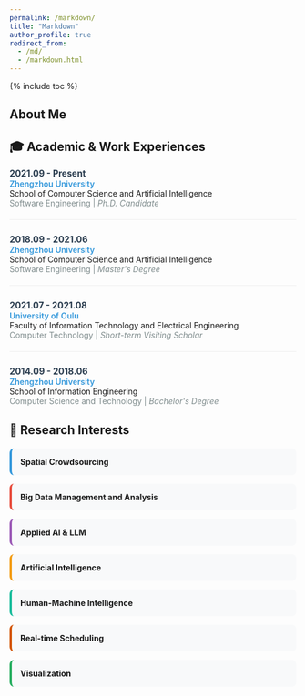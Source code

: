 ```yaml
---
permalink: /markdown/
title: "Markdown"
author_profile: true
redirect_from: 
  - /md/
  - /markdown.html
---
```


{% include toc %}

## About Me

## 🎓 Academic & Work Experiences

<div class="experience-timeline">

<div class="experience-item" style="margin-bottom: 25px; padding-bottom: 20px; border-bottom: 1px solid #eee;">
<div style="font-weight: bold; color: #2c3e50; font-size: 1.1em;">2021.09 - Present</div>
<div style="color: #3498db; font-weight: 600;">Zhengzhou University</div>
<div>School of Computer Science and Artificial Intelligence</div>
<div style="color: #7f8c8d;">Software Engineering | <em>Ph.D. Candidate</em></div>
</div>

<div class="experience-item" style="margin-bottom: 25px; padding-bottom: 20px; border-bottom: 1px solid #eee;">
<div style="font-weight: bold; color: #2c3e50; font-size: 1.1em;">2018.09 - 2021.06</div>
<div style="color: #3498db; font-weight: 600;">Zhengzhou University</div>
<div>School of Computer Science and Artificial Intelligence</div>
<div style="color: #7f8c8d;">Software Engineering | <em>Master's Degree</em></div>
</div>

<div class="experience-item" style="margin-bottom: 25px; padding-bottom: 20px; border-bottom: 1px solid #eee;">
<div style="font-weight: bold; color: #2c3e50; font-size: 1.1em;">2021.07 - 2021.08</div>
<div style="color: #3498db; font-weight: 600;">University of Oulu</div>
<div>Faculty of Information Technology and Electrical Engineering</div>
<div style="color: #7f8c8d;">Computer Technology | <em>Short-term Visiting Scholar</em></div>
</div>

<div class="experience-item" style="margin-bottom: 15px;">
<div style="font-weight: bold; color: #2c3e50; font-size: 1.1em;">2014.09 - 2018.06</div>
<div style="color: #3498db; font-weight: 600;">Zhengzhou University</div>
<div>School of Information Engineering</div>
<div style="color: #7f8c8d;">Computer Science and Technology | <em>Bachelor's Degree</em></div>
</div>

</div>

## 🔬 Research Interests

<div class="research-interests" style="display: grid; grid-template-columns: repeat(auto-fit, minmax(250px, 1fr)); gap: 15px; margin-top: 20px;">

<div style="background: #f8f9fa; padding: 15px; border-radius: 8px; border-left: 4px solid #3498db;">
<strong>Spatial Crowdsourcing</strong>
</div>

<div style="background: #f8f9fa; padding: 15px; border-radius: 8px; border-left: 4px solid #e74c3c;">
<strong>Big Data Management and Analysis</strong>
</div>

<div style="background: #f8f9fa; padding: 15px; border-radius: 8px; border-left: 4px solid #9b59b6;">
<strong>Applied AI & LLM</strong>
</div>

<div style="background: #f8f9fa; padding: 15px; border-radius: 8px; border-left: 4px solid #f39c12;">
<strong>Artificial Intelligence</strong>
</div>

<div style="background: #f8f9fa; padding: 15px; border-radius: 8px; border-left: 4px solid #1abc9c;">
<strong>Human-Machine Intelligence</strong>
</div>

<div style="background: #f8f9fa; padding: 15px; border-radius: 8px; border-left: 4px solid #d35400;">
<strong>Real-time Scheduling</strong>
</div>

<div style="background: #f8f9fa; padding: 15px; border-radius: 8px; border-left: 4px solid #27ae60;">
<strong>Visualization</strong>
</div>

</div>
